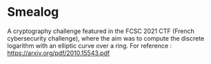 # Smealog
A cryptography challenge featured in the FCSC 2021 CTF (French cybersecurity challenge), where the aim was to compute the discrete logarithm with an elliptic curve over a ring.
For reference : https://arxiv.org/pdf/2010.15543.pdf
